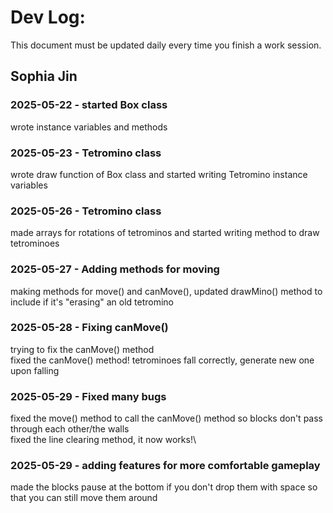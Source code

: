 # Dev Log:

This document must be updated daily every time you finish a work session.

## Sophia Jin

### 2025-05-22 - started Box class
wrote instance variables and methods

### 2025-05-23 - Tetromino class
wrote draw function of Box class and started writing Tetromino instance variables

### 2025-05-26 - Tetromino class
made arrays for rotations of tetrominos and started writing method to draw tetrominoes

### 2025-05-27 - Adding methods for moving
making methods for move() and canMove(), updated drawMino() method to include if it's "erasing" an old tetromino

### 2025-05-28 - Fixing canMove()
trying to fix the canMove() method\
fixed the canMove() method! tetrominoes fall correctly, generate new one upon falling

### 2025-05-29 - Fixed many bugs
fixed the move() method to call the canMove() method so blocks don't pass through each other/the walls\
fixed the line clearing method, it now works!\

### 2025-05-29 - adding features for more comfortable gameplay
made the blocks pause at the bottom if you don't drop them with space so that you can still move them around
